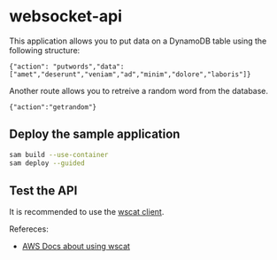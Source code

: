# websocket-api
This application allows you to put data on a DynamoDB table using the following structure:
```buildoutcfg
{"action": "putwords","data": ["amet","deserunt","veniam","ad","minim","dolore","laboris"]}
```

Another route allows you to retreive a random word from the database.
```buildoutcfg
{"action":"getrandom"}
```
## Deploy the sample application

```bash
sam build --use-container
sam deploy --guided
```

## Test the API
It is recommended to use the [wscat client](https://github.com/websockets/wscat).

Refereces:
- [AWS Docs about using wscat](https://docs.aws.amazon.com/apigateway/latest/developerguide/apigateway-how-to-call-websocket-api-wscat.html)